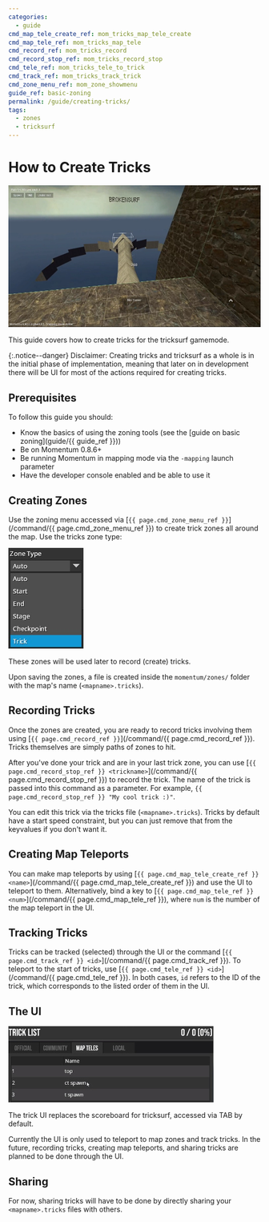 ```yaml
---
categories:
  - guide
cmd_map_tele_create_ref: mom_tricks_map_tele_create
cmd_map_tele_ref: mom_tricks_map_tele
cmd_record_ref: mom_tricks_record
cmd_record_stop_ref: mom_tricks_record_stop
cmd_tele_ref: mom_tricks_tele_to_trick
cmd_track_ref: mom_tricks_track_trick
cmd_zone_menu_ref: mom_zone_showmenu
guide_ref: basic-zoning
permalink: /guide/creating-tricks/
tags:
  - zones
  - tricksurf
---
```


# How to Create Tricks

![Creating Tricks Guide](/assets/images/guide_headers/guide_creating_tricks.jpg)

This guide covers how to create tricks for the tricksurf gamemode.

{:.notice--danger}
Disclaimer:
Creating tricks and tricksurf as a whole is in the initial phase of implementation, meaning that later on in development there will be UI for most of the actions required for creating tricks.

## Prerequisites

To follow this guide you should:

- Know the basics of using the zoning tools (see the [guide on basic zoning](guide/{{ guide_ref }}))
- Be on Momentum 0.8.6+
- Be running Momentum in mapping mode via the `-mapping` launch parameter
- Have the developer console enabled and be able to use it

## Creating Zones

Use the zoning menu accessed via [`{{ page.cmd_zone_menu_ref }}`](/command/{{ page.cmd_zone_menu_ref }}) to create trick zones all around the map.
Use the tricks zone type:

![Tricks zone type](/assets/images/creating-tricks_guide/tricks-zone.jpg)

These zones will be used later to record (create) tricks.

Upon saving the zones, a file is created inside the `momentum/zones/` folder with the map's name (`<mapname>.tricks`).

## Recording Tricks

Once the zones are created, you are ready to record tricks involving them using [`{{ page.cmd_record_ref }}`](/command/{{ page.cmd_record_ref }}).
Tricks themselves are simply paths of zones to hit.

After you've done your trick and are in your last trick zone, you can use [`{{ page.cmd_record_stop_ref }} <trickname>`](/command/{{ page.cmd_record_stop_ref }}) to record the trick.
The name of the trick is passed into this command as a parameter.
For example, `{{ page.cmd_record_stop_ref }} "My cool trick :)"`.

You can edit this trick via the tricks file (`<mapname>.tricks`).
Tricks by default have a start speed constraint, but you can just remove that from the keyvalues if you don't want it.

## Creating Map Teleports

You can make map teleports by using [`{{ page.cmd_map_tele_create_ref }} <name>`](/command/{{ page.cmd_map_tele_create_ref }}) and use the UI to teleport to them.
Alternatively, bind a key to [`{{ page.cmd_map_tele_ref }} <num>`](/command/{{ page.cmd_map_tele_ref }}), where `num` is the number of the map teleport in the UI.

## Tracking Tricks

Tricks can be tracked (selected) through the UI or the command [`{{ page.cmd_track_ref }} <id>`](/command/{{ page.cmd_track_ref }}).
To teleport to the start of tricks, use [`{{ page.cmd_tele_ref }} <id>`](/command/{{ page.cmd_tele_ref }}).
In both cases, `id` refers to the ID of the trick, which corresponds to the listed order of them in the UI.

## The UI

![Creating Tricks Guide](/assets/images/creating-tricks_guide/tricks-UI.jpg)

The trick UI replaces the scoreboard for tricksurf, accessed via TAB by default.

Currently the UI is only used to teleport to map zones and track tricks.
In the future, recording tricks, creating map teleports, and sharing tricks are planned to be done through the UI.

## Sharing

For now, sharing tricks will have to be done by directly sharing your `<mapname>.tricks` files with others.
